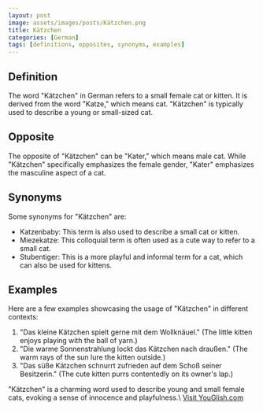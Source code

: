 ```yaml
---
layout: post
image: assets/images/posts/Kätzchen.png
title: Kätzchen
categories: [German]
tags: [definitions, opposites, synonyms, examples]
---
```


## Definition

The word "Kätzchen" in German refers to a small female cat or kitten. It is derived from the word "Katze," which means cat. "Kätzchen" is typically used to describe a young or small-sized cat.

## Opposite

The opposite of "Kätzchen" can be "Kater," which means male cat. While "Kätzchen" specifically emphasizes the female gender, "Kater" emphasizes the masculine aspect of a cat.

## Synonyms

Some synonyms for "Kätzchen" are:

- Katzenbaby: This term is also used to describe a small cat or kitten.
- Miezekatze: This colloquial term is often used as a cute way to refer to a small cat.
- Stubentiger: This is a more playful and informal term for a cat, which can also be used for kittens.

## Examples

Here are a few examples showcasing the usage of "Kätzchen" in different contexts:

1. "Das kleine Kätzchen spielt gerne mit dem Wollknäuel." (The little kitten enjoys playing with the ball of yarn.)
2. "Die warme Sonnenstrahlung lockt das Kätzchen nach draußen." (The warm rays of the sun lure the kitten outside.)
3. "Das süße Kätzchen schnurrt zufrieden auf dem Schoß seiner Besitzerin." (The cute kitten purrs contentedly on its owner's lap.)

"Kätzchen" is a charming word used to describe young and small female cats, evoking a sense of innocence and playfulness.\ <a id="yg-widget-0" class="youglish-widget" data-query="Kätzchen" data-lang="german" data-components="8412" data-auto-start="0" data-bkg-color="theme_light" data-title="How%20to%20pronounce%20Kätzchen%20in%20German"  rel="nofollow" href="https://youglish.com">Visit YouGlish.com</a><script async src="https://youglish.com/public/emb/widget.js" charset="utf-8"></script>